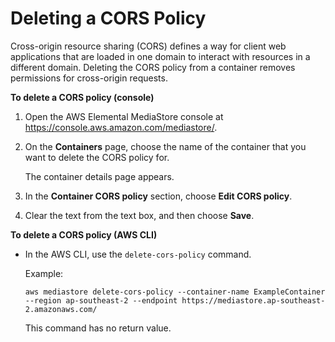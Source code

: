 # Deleting a CORS Policy<a name="cors-policy-deleting"></a>

Cross\-origin resource sharing \(CORS\) defines a way for client web applications that are loaded in one domain to interact with resources in a different domain\. Deleting the CORS policy from a container removes permissions for cross\-origin requests\.

**To delete a CORS policy \(console\)**

1. Open the AWS Elemental MediaStore console at [https://console\.aws\.amazon\.com/mediastore/](https://console.aws.amazon.com/mediastore/)\.

1. On the **Containers** page, choose the name of the container that you want to delete the CORS policy for\.

   The container details page appears\. 

1. In the **Container CORS policy** section, choose **Edit CORS policy**\.

1. Clear the text from the text box, and then choose **Save**\.

**To delete a CORS policy \(AWS CLI\)**
+ In the AWS CLI, use the `delete-cors-policy` command\.

  Example:

  ```
  aws mediastore delete-cors-policy --container-name ExampleContainer --region ap-southeast-2 --endpoint https://mediastore.ap-southeast-2.amazonaws.com/
  ```

  This command has no return value\.